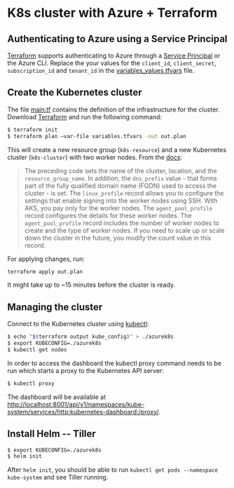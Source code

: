 # K8s cluster with Azure + Terraform

## Authenticating to Azure using a Service Principal 

[Terraform](https://www.terraform.io/) supports authenticating to Azure through a [Service Principal](https://www.terraform.io/docs/providers/azurerm/authenticating_via_service_principal.html#creating-a-service-principal-in-the-azure-portal) or the Azure CLI. Replace the your values for the `client_id`, `client_secret`, `subscription_id` and `tenant_id` in the [variables_values.tfvars](variables_values.tfvars) file.

## Create the Kubernetes cluster

The file [main.tf]([main.tf) contains the definition of the infrastructure for the cluster. Download [Terraform](https://www.terraform.io/) and run the following command:

```bash
$ terraform init
$ terraform plan –var-file variables.tfvars -out out.plan
```

This will create a new resource group (`k8s-resource`) and a new Kubernetes cluster (`k8s-cluster`) with two worker nodes.
From the [docs](https://docs.microsoft.com/es-es/azure/terraform/terraform-create-k8s-cluster-with-tf-and-aks):

> The preceding code sets the name of the cluster, location, and the `resource_group_name`. In addition, the `dns_prefix` value - that forms part of the fully qualified domain name (FQDN) used to access the cluster - is set.
> The `linux_profile` record allows you to configure the settings that enable signing into the worker nodes using SSH. With AKS, you pay only for the worker nodes.
> The `agent_pool_profile` record configures the details for these worker nodes. The `agent_pool_profile` record includes the number of worker nodes to create and the type of worker nodes. If you need to scale up or scale down the cluster in the future, you modify the count value in this record.

For applying changes, run:

```bash
terraform apply out.plan
```

It might take up to ~15 minutes before the cluster is ready.

## Managing the cluster

Connect to the Kubernetes cluster using [kubectl](https://kubernetes.io/docs/reference/kubectl/overview/):

```bash
$ echo "$(terraform output kube_config)" > ./azurek8s
$ export KUBECONFIG=./azurek8s
$ kubectl get nodes
```

In order to access the dashboard the kubectl proxy command needs to be run which starts a proxy to the Kubernetes API server:

```bash
$ kubectl proxy
```

The dashboard will be available at [http://localhost:8001/api/v1/namespaces/kube-system/services/http:kubernetes-dashboard:/proxy/](http://localhost:8001/api/v1/namespaces/kube-system/services/http:kubernetes-dashboard:/proxy/).

## Install Helm -- Tiller

```bash
$ export KUBECONFIG=./azurek8s
$ helm init
```

After `helm init`, you should be able to run `kubectl get pods --namespace kube-system` and see Tiller running.